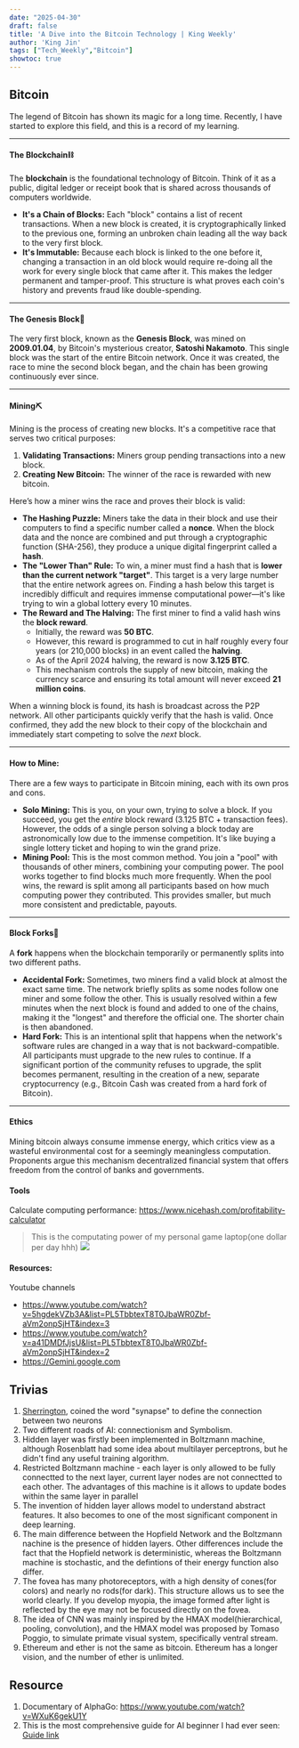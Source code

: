 ```yaml
---
date: "2025-04-30"
draft: false
title: 'A Dive into the Bitcoin Technology | King Weekly'
author: 'King Jin'
tags: ["Tech_Weekly","Bitcoin"]
showtoc: true
---
```

## Bitcoin
The legend of Bitcoin has shown its magic for a long time. Recently, I have started to explore this field, and this is a record of my learning.

---

#### The Blockchain⛓️

The **blockchain** is the foundational technology of Bitcoin. Think of it as a public, digital ledger or receipt book that is shared across thousands of computers worldwide.

* **It's a Chain of Blocks:** Each "block" contains a list of recent transactions. When a new block is created, it is cryptographically linked to the previous one, forming an unbroken chain leading all the way back to the very first block.
* **It's Immutable:** Because each block is linked to the one before it, changing a transaction in an old block would require re-doing all the work for every single block that came after it. This makes the ledger permanent and tamper-proof. This structure is what proves each coin's history and prevents fraud like double-spending.

---

#### The Genesis Block📜

The very first block, known as the **Genesis Block**, was mined on **2009.01.04**, by Bitcoin's mysterious creator, **Satoshi Nakamoto**. This single block was the start of the entire Bitcoin network. Once it was created, the race to mine the second block began, and the chain has been growing continuously ever since.

---

#### Mining⛏️

Mining is the process of creating new blocks. It's a competitive race that serves two critical purposes:
1.  **Validating Transactions:** Miners group pending transactions into a new block.
2.  **Creating New Bitcoin:** The winner of the race is rewarded with new bitcoin.

Here’s how a miner wins the race and proves their block is valid:

* **The Hashing Puzzle:** Miners take the data in their block and use their computers to find a specific number called a **nonce**. When the block data and the nonce are combined and put through a cryptographic function (SHA-256), they produce a unique digital fingerprint called a **hash**.
* **The "Lower Than" Rule:** To win, a miner must find a hash that is **lower than the current network "target"**. This target is a very large number that the entire network agrees on. Finding a hash below this target is incredibly difficult and requires immense computational power—it's like trying to win a global lottery every 10 minutes.
* **The Reward and The Halving:** The first miner to find a valid hash wins the **block reward**.
    * Initially, the reward was **50 BTC**.
    * However, this reward is programmed to cut in half roughly every four years (or 210,000 blocks) in an event called the **halving**.
    * As of the April 2024 halving, the reward is now **3.125 BTC**.
    * This mechanism controls the supply of new bitcoin, making the currency scarce and ensuring its total amount will never exceed **21 million coins**.

When a winning block is found, its hash is broadcast across the P2P network. All other participants quickly verify that the hash is valid. Once confirmed, they add the new block to their copy of the blockchain and immediately start competing to solve the *next* block.

---

#### How to Mine:

There are a few ways to participate in Bitcoin mining, each with its own pros and cons.

* **Solo Mining:** This is you, on your own, trying to solve a block. If you succeed, you get the *entire* block reward (3.125 BTC + transaction fees). However, the odds of a single person solving a block today are astronomically low due to the immense competition. It's like buying a single lottery ticket and hoping to win the grand prize.
* **Mining Pool:** This is the most common method. You join a "pool" with thousands of other miners, combining your computing power. The pool works together to find blocks much more frequently. When the pool wins, the reward is split among all participants based on how much computing power they contributed. This provides smaller, but much more consistent and predictable, payouts.


---

#### Block Forks🍴

A **fork** happens when the blockchain temporarily or permanently splits into two different paths.

* **Accidental Fork:** Sometimes, two miners find a valid block at almost the exact same time. The network briefly splits as some nodes follow one miner and some follow the other. This is usually resolved within a few minutes when the next block is found and added to one of the chains, making it the "longest" and therefore the official one. The shorter chain is then abandoned.
* **Hard Fork:** This is an intentional split that happens when the network's software rules are changed in a way that is not backward-compatible. All participants must upgrade to the new rules to continue. If a significant portion of the community refuses to upgrade, the split becomes permanent, resulting in the creation of a new, separate cryptocurrency (e.g., Bitcoin Cash was created from a hard fork of Bitcoin).

---
#### Ethics
Mining bitcoin always consume immense energy, which critics view as a wasteful environmental cost for a seemingly meaningless computation. Proponents argue this mechanism decentralized financial system that offers freedom from the control of banks and governments.


#### Tools
Calculate computing performance: https://www.nicehash.com/profitability-calculator
> This is the computating power of my personal game laptop(one dollar per day hhh)
![](/Interesting_thing/computating_power.png)

#### Resources:
Youtube channels
- https://www.youtube.com/watch?v=5hgdekVZb3A&list=PL5TbbtexT8T0JbaWR0Zbf-aVm2onpSjHT&index=3
- https://www.youtube.com/watch?v=a41DMDfJjsU&list=PL5TbbtexT8T0JbaWR0Zbf-aVm2onpSjHT&index=2
- https://Gemini.google.com


## Trivias
1. [Sherrington](https://en.wikipedia.org/wiki/Charles_Scott_Sherrington), coined the word "synapse" to define the connection between two neurons
2. Two different roads of AI: connectionism and Symbolism.
3. Hidden layer was firstly been implemented in Boltzmann machine, although Rosenblatt had some idea about multilayer perceptrons, but he didn't find any useful training algorithm.
4. Restricted Boltzmann machine - each layer is only allowed to be fully connectted to the next layer, current layer nodes are not connectted to each other. The advantages of this machine is it allows to update bodes within the same layer in parallel
5. The invention of hidden layer allows model to understand abstract features. It also becomes to one of the most significant component in deep learning.
6. The main difference between the Hopfield Network and the Boltzmann nachine is the presence of hidden layers. Other differences include the fact that the Hopfield network is deterministic, whereas the Boltzmann machine is stochastic, and the defintions of their energy function also differ.
7. The fovea has many photoreceptors, with a high density of cones(for colors) and nearly no rods(for dark). This structure allows us to see the world clearly. If you develop myopia, the image formed after light is reflected by the eye may not be focused directly on the fovea.
8. The idea of CNN was mainly inspired by the HMAX model(hierarchical, pooling, convolution), and the HMAX model was proposed by Tomaso Poggio, to simulate primate visual system, specifically ventral stream.
9. Ethereum and ether is not the same as bitcoin. Ethereum has a longer vision, and the number of ether is unlimited.

## Resource
1. Documentary of AlphaGo: https://www.youtube.com/watch?v=WXuK6gekU1Y
2. This is the most comprehensive guide for AI beginner I had ever seen: [Guide link](https://www.reddit.com/r/DTU__Delhi/comments/1g0luec/mastering_aiml_in_2024_the_only_resource_guide/) 
